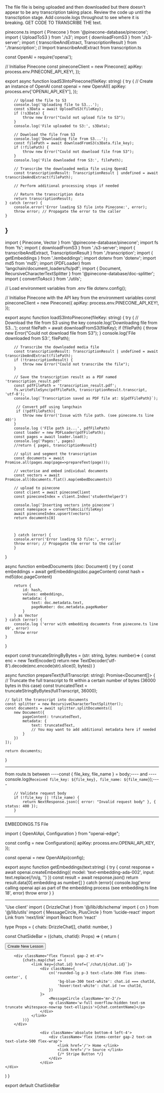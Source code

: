 The file file is being uploaded and then downloaded but there doesn't appear to be any transcription taking place. Review the code up until the transctiption stage. 
Add console.logs throughout to see where it is breaking. 
GET CODE TO TRANSCRIBE THE text. 


pinecone.ts
import { Pinecone } from '@pinecone-database/pinecone';
import { UploadToS3 } from './s3';
import { downloadFromS3 } from './s3-server';
import { transcribeAndExtract, TranscriptionResult } from './transcription'; // Import transcribeAndExtract from transcription.ts


const OpenAI = require('openai');

// Initialise Pinecone
const pineconeClient = new Pinecone({
    apiKey: process.env.PINECONE_API_KEY!,
});

export async function loadS3IntoPinecone(fileKey: string) {
    try {
        // Create an instance of OpenAI
        const openai = new OpenAI({
            apiKey: process.env['OPENAI_API_KEY'],
        });

        // Upload the file to S3
        console.log('Uploading file to S3...');
        const s3Data = await UploadToS3(fileKey);
        if (!s3Data) {
            throw new Error("Could not upload file to S3");
        }
        console.log('File uploaded to S3:', s3Data);

        // Download the file from S3
        console.log('Downloading file from S3...');
        const filePath = await downloadFromS3(s3Data.file_key);
        if (!filePath) {
            throw new Error("Could not download file from S3");
        }
        console.log('File downloaded from S3:', filePath);

        // Transcribe the downloaded media file using OpenAI
        const transcriptionResult: TranscriptionResult | undefined = await transcribeAndExtract(filePath);

        // Perform additional processing steps if needed

        // Return the transcription data
        return transcriptionResult;
    } catch (error) {
        console.error('Error loading S3 file into Pinecone:', error);
        throw error; // Propagate the error to the caller
    }
}
--------------------------------------------------------------------------------
import { Pinecone, Vector } from '@pinecone-database/pinecone';
import fs from 'fs';
import { downloadFromS3 } from './s3-server';
import { transcribeAndExtract, TranscriptionResult } from './transcription';
import { getEmbeddings } from './embeddings';
import dotenv from 'dotenv'; 
import md5 from 'md5';
import {PDFLoader} from 'langchain/document_loaders/fs/pdf';
import { Document, RecursiveCharacterTextSplitter } from '@pinecone-database/doc-splitter';
import { convertToAscii } from './utils';

// Load environment variables from .env file
dotenv.config();

// Initialise Pinecone with the API key from the environment variables
const pineconeClient = new Pinecone({
    apiKey: process.env.PINECONE_API_KEY!,
});

export async function loadS3IntoPinecone(fileKey: string) {
    try {
        // Download the file from S3 using the key
        console.log('Downloading file from S3...');
        const filePath = await downloadFromS3(fileKey);
        if (!filePath) {
            throw new Error("Could not download file from S3");
        }
        console.log('File downloaded from S3:', filePath);

        // Transcribe the downloaded media file
        const transcriptionResult: TranscriptionResult | undefined = await transcribeAndExtract(filePath);
        if (!transcriptionResult) {
            throw new Error("Could not transcribe the file");
        }

        // Save the transcription result as a PDF named 'transcription_result.pdf'
        const pdfFilePath = 'transcription_result.pdf';
        fs.writeFileSync(pdfFilePath, transcriptionResult.transcript, 'utf-8');
        console.log(`Transcription saved as PDF file at: ${pdfFilePath}`);

         // Convert pdf using langchain
         if (!pdfFilePath){
            throw new Error('Issue with file path. (see pinecone.ts line 40)')
        }
        console.log ('FIle path is...', pdfFilePath)
        const loader = new PDFLoader(pdfFilePath);
        const pages = await loader.load();
        console.log('Pages:', pages)
        //return { pages, transcriptionResult}

        // split and segment the transcription
        const documents = await Promise.all(pages.map(page=>prepareText(page)));

        // vectorise and embed individual documents
        const vectors = await Promise.all(documents.flat().map(embedDocuments))

        // upload to pinecone
        const client = await pineconeClient 
        const pineconeIndex = client.Index('studenthelper3')

        console.log('Inserting vectors into pinecone')
        const namespace = convertToAscii(fileKey)
        await pineconeIndex.upsert(vectors)
        return documents[0]
        

    
        } catch (error) {
        console.error('Error loading S3 file:', error);
        throw error; // Propagate the error to the caller
        }

}

async function embedDocuments (doc: Document) {
    try {
        const embeddings = await getEmbeddings(doc.pageContent)
        const hash = md5(doc.pageContent)

        return {
            id: hash,
            values: embeddings,
            metadata: {
                text: doc.metadata.text,
                pageNumber: doc.metadata.pageNumber
            }
        } as Vector
    } catch (error) {
        console.log ('error with embedding docuemnts from pinecone.ts line 69', error)
        throw error
    }
}

export const truncateStringByBytes = (str: string, bytes: number)=> {
    const enc = new TextEncoder()
    return new TextDecoder('utf-8').decode(enc.encode(str).slice(0, bytes))
}

async function prepareText(fullTranscript: string): Promise<Document[]> {
    // Truncate the full transcript to fit within a certain number of bytes (36000 bytes in this case)
    const truncatedText = truncateStringByBytes(fullTranscript, 36000);

    // Split the transcript into documents
    const splitter = new RecursiveCharacterTextSplitter();
    const documents = await splitter.splitDocuments([
        new Document({
            pageContent: truncatedText,
            metadata: {
                text: truncatedText,
                // You may want to add additional metadata here if needed
            }
        })
    ]);

    return documents;
}


------------------------------------------------------

from route.ts between ----const { file_key, file_name } = body;---- and ----console.log(`Received file_key: ${file_key}, file_name: ${file_name}`);----

        // Validate request body
        if (!file_key || !file_name) {
            return NextResponse.json({ error: "Invalid request body" }, { status: 400 });
        }
      

------------------------------------------------------

EMBEDDINGS.TS File

import { OpenAIApi, Configuration } from "openai-edge";

const config = new Configuration({
  apiKey: process.env.OPENAI_API_KEY,
});

const openai = new OpenAIApi(config);

export async function getEmbeddings(text:string) {
    try {
        const response = await openai.createEmbedding({
            model: 'text-embedding-ada-002',
            input: text.replace(/\n/g, '')
        })
        const result = await response.json()
        return result.data[0].embedding as number[]
    } catch (error){
        console.log('error calling openai api as part of the embedding process (see embedding.ts line 18', error)
        throw error
    }
}


---------------------------------------------------------------
'Use client'
import { DrizzleChat } from '@/lib/db/schema'
import { cn } from '@/lib/utils'
import { MessageCircle, PlusCircle } from 'lucide-react'
import Link from 'next/link'
import React from 'react'

type Props = {
    chats: DrizzleChat[],
    chatId: number,
}


const ChatSideBar = ({chats, chatId}: Props) => {
  return (
    <div className='w-full h-screen p-4 text-grey-200 bg-grey-900'>
        <Link href='/'>
            <button className='w-full border-dashed border-white border'> 
                <PlusCircle className='mr-2 w-4 h-4' />
                Create New Lesson 
            </button>
        </Link>

        <div className="flex flexcol gap-2 mt-4">
            {chats.map(chat => (
                <link key={chat.id} href={`/chat/${chat.id}`}>
                    <div className={
                        cn('rounded-lg p-3 text-clate-300 flex items-center', {
                            'bg-blue-300 text-white': chat.id === chatId,
                            'hover:text-white': chat.id !== chatId,
                        })
                    }>
                        <MessageCircle className='mr-2'/>
                        <p className='w-full overflow-hidden text-sm truncate whitespace-nowrap text-ellipsis'>{chat.contentName}</p>
                    </div>
                </link>
            ))}
        </div>

                    <div className='absolute bottom-4 left-4'>
                        <div className='flex items-center gap-2 text-sm text-slate-500 flex-wrap'>
                            <link href='/'> Home </link>
                            <link href='/'> Source </link>
                            {/* Stripe Button */}
                        </div>
                    </div>
    </div>
  )
}

export default ChatSideBar